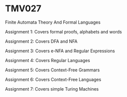 # TMV027
Finite Automata Theory And Formal Languages

Assignment 1: Covers formal proofs, alphabets and words
 
Assignment 2: Covers DFA and NFA

Assignment 3: Covers e-NFA and Regular Expressions

Assignment 4: Covers Regular Languages

Assignment 5: Covers Context-Free Grammars

Assignment 6: Covers Context-Free Languages

Assignment 7: Covers simple Turing Machines

